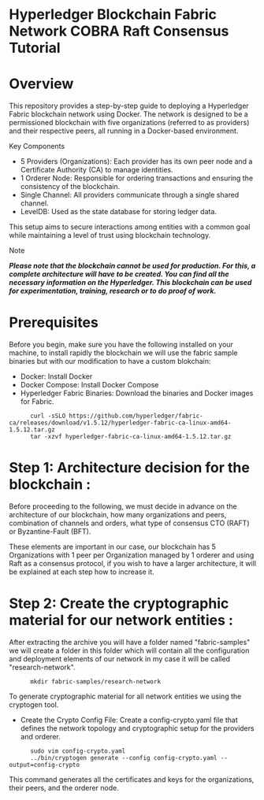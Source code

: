 # Hyperledger Blockchain Fabric Network COBRA Raft Consensus Tutorial

# Overview
This repository provides a step-by-step guide to deploying a Hyperledger Fabric blockchain network using Docker. The network is designed to be a permissioned blockchain with five organizations (referred to as providers) and their respective peers, all running in a Docker-based environment.

Key Components
- 5 Providers (Organizations): Each provider has its own peer node and a Certificate Authority (CA) to manage identities.
- 1 Orderer Node: Responsible for ordering transactions and ensuring the consistency of the blockchain.
- Single Channel: All providers communicate through a single shared channel.
- LevelDB: Used as the state database for storing ledger data.

This setup aims to secure interactions among entities with a common goal while maintaining a level of trust using blockchain technology.

> [!NOTE]
> ***Please note that the blockchain cannot be used for production. For this, a complete architecture will have to be created. You can find all the necessary information on the Hyperledger. This blockchain can be used for experimentation, training, research or to do proof of work.***


# Prerequisites
Before you begin, make sure you have the following installed on your machine, to install rapidly the blockchain we will use the fabric sample binaries but with our modification to have a custom blokchain:

- Docker: Install Docker
- Docker Compose: Install Docker Compose
- Hyperledger Fabric Binaries: Download the binaries and Docker images for Fabric.
```
      curl -sSLO https://github.com/hyperledger/fabric-ca/releases/download/v1.5.12/hyperledger-fabric-ca-linux-amd64-1.5.12.tar.gz
      tar -xzvf hyperledger-fabric-ca-linux-amd64-1.5.12.tar.gz
```
# Step 1: Architecture decision for the blockchain :

Before proceeding to the following, we must decide in advance on the architecture of our blockchain, how many organizations and peers, combination of channels and orders, what type of consensus CTO (RAFT) or Byzantine-Fault (BFT).

These elements are important in our case, our blockchain has 5 Organizations with 1 peer per Organization managed by 1 orderer and using Raft as a consensus protocol, if you wish to have a larger architecture, it will be explained at each step how to increase it.

# Step 2: Create the cryptographic material for our network entities  :
After extracting the archive you will have a folder named "fabric-samples" we will create a folder in this folder which will contain all the configuration and deployment elements of our network in my case it will be called "research-network".
```
      mkdir fabric-samples/research-network
```
To generate cryptographic material for all network entities we using the cryptogen tool.

- Create the Crypto Config File: Create a config-crypto.yaml file that defines the network topology and cryptographic setup for the providers and orderer.
```
      sudo vim config-crypto.yaml
      ../bin/cryptogen generate --config config-crypto.yaml --output=config-crypto
```
This command generates all the certificates and keys for the organizations, their peers, and the orderer node.
